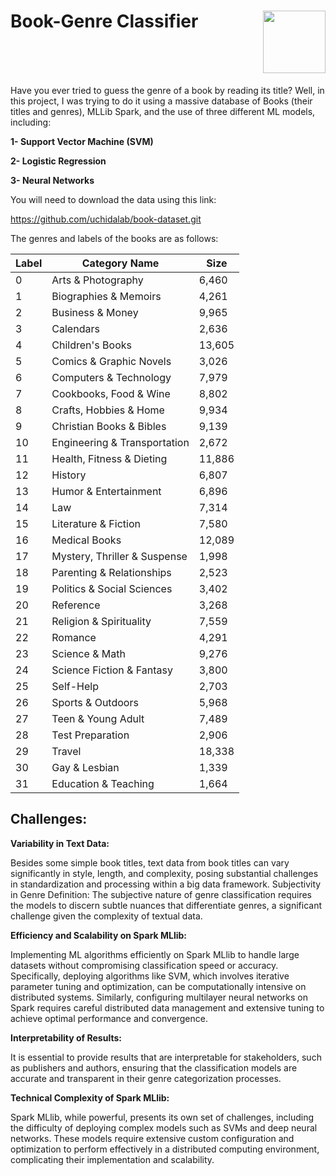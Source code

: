 <h1 style="display: flex; justify-content: space-between; align-items: right;">
    <span>Book-Genre Classifier</span>
    <img src="https://spark.apache.org/images/spark-logo-trademark.png" style="width: 100px;"/>
</h1>


Have you ever tried to guess the genre of a book by reading its title? Well, in this project, I was trying to do it using a massive database of Books (their titles and genres), MLLib Spark, and the use of three different ML models, including:

**1- Support Vector Machine (SVM)**

**2- Logistic Regression**

**3- Neural Networks**

You will need to download the data using this link:

  https://github.com/uchidalab/book-dataset.git

The genres and labels of the books are as follows:

|Label|Category Name|Size|
|---|---|---|
|0|Arts & Photography|6,460|
|1|Biographies & Memoirs|4,261|
|2|Business & Money|9,965|
|3|Calendars|2,636|
|4|Children's Books|13,605|
|5|Comics & Graphic Novels|3,026|
|6|Computers & Technology|7,979|
|7|Cookbooks, Food & Wine|8,802|
|8|Crafts, Hobbies & Home|9,934|
|9|Christian Books & Bibles|9,139|
|10|Engineering & Transportation|2,672|
|11|Health, Fitness & Dieting|11,886|
|12|History|6,807|
|13|Humor & Entertainment|6,896|
|14|Law|7,314|
|15|Literature & Fiction|7,580|
|16|Medical Books|12,089|
|17|Mystery, Thriller & Suspense|1,998|
|18|Parenting & Relationships|2,523|
|19|Politics & Social Sciences|3,402|
|20|Reference|3,268|
|21|Religion & Spirituality|7,559|
|22|Romance|4,291|
|23|Science & Math|9,276|
|24|Science Fiction & Fantasy|3,800|
|25|Self-Help|2,703|
|26|Sports & Outdoors|5,968|
|27|Teen & Young Adult|7,489|
|28|Test Preparation|2,906|
|29|Travel|18,338|
|30|Gay & Lesbian|1,339|
|31|Education & Teaching|1,664|

## Challenges:
**Variability in Text Data:**

Besides some simple book titles, text data from book titles can vary significantly in style, length, and complexity, posing substantial challenges in standardization and processing within a big data framework.
Subjectivity in Genre Definition: The subjective nature of genre classification requires the models to discern subtle nuances that differentiate genres, a significant challenge given the complexity of textual data.

**Efficiency and Scalability on Spark MLlib:** 

Implementing ML algorithms efficiently on Spark MLlib to handle large datasets without compromising classification speed or accuracy. Specifically, deploying algorithms like SVM, which involves iterative parameter tuning and optimization, can be computationally intensive on distributed systems. Similarly, configuring multilayer neural networks on Spark requires careful distributed data management and extensive tuning to achieve optimal performance and convergence.

**Interpretability of Results:**

It is essential to provide results that are interpretable for stakeholders, such as publishers and authors, ensuring that the classification models are accurate and transparent in their genre categorization processes.

**Technical Complexity of Spark MLlib:**

Spark MLlib, while powerful, presents its own set of challenges, including the difficulty of deploying complex models such as SVMs and deep neural networks. These models require extensive custom configuration and optimization to perform effectively in a distributed computing environment, complicating their implementation and scalability.

